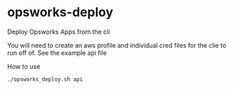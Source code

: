 # opsworks-deploy
Deploy Opsworks Apps from the cli

You will need to create an aws profile and individual cred files for the clie to run off of.
See the example api file 


How to use
```
./opsworks_deploy.sh api
```
